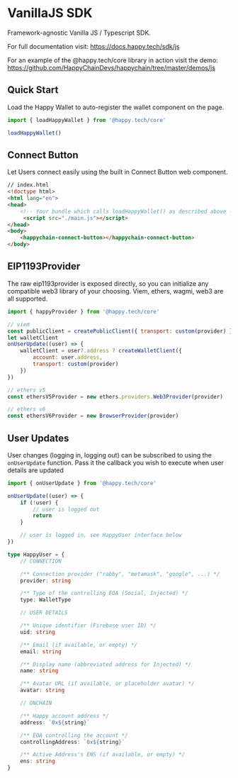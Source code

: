 # VanillaJS SDK

Framework-agnostic Vanilla JS / Typescript SDK. 

For full documentation visit: https://docs.happy.tech/sdk/js

For an example of the @happy.tech/core library in action visit the demo: https://github.com/HappyChainDevs/happychain/tree/master/demos/js

## Quick Start

Load the Happy Wallet to auto-register the wallet component on the page. 

```js
import { loadHappyWallet } from '@happy.tech/core'

loadHappyWallet()
```

## Connect Button

Let Users connect easily using the built in Connect Button web component.

```html
// index.html
<!doctype html>
<html lang="en">
<head>
    <!-- Your bundle which calls loadHappyWallet() as described above -->
     <script src="./main.js"></script>
</head>
<body>
    <happychain-connect-button></happychain-connect-button>
</body>
```

## EIP1193Provider

The raw eip1193provider is exposed directly, so you can initialize any compatible web3 library of your choosing. Viem, ethers, wagmi, web3 are all supported.

```jsx
import { happyProvider } from '@happy.tech/core'

// viem
const publicClient = createPublicClient({ transport: custom(provider) })
let walletClient
onUserUpdate((user) => {
    walletClient = user?.address ? createWalletClient({
        account: user.address,
        transport: custom(provider)
    })
})

// ethers v5
const ethersV5Provider = new ethers.providers.Web3Provider(provider)

// ethers v6
const ethersV6Provider = new BrowserProvider(provider)
```

## User Updates

User changes (logging in, logging out) can be subscribed to using the `onUserUpdate` function. Pass it the callback you wish to execute when user details are updated

```ts
import { onUserUpdate } from '@happy.tech/core'

onUserUpdate((user) => {
    if (!user) {
        // user is logged out
        return
    }

    // user is logged in, see HappyUser interface below
})
```

```ts
type HappyUser = {
    // CONNECTION

    /** Connection provider ("rabby", "metamask", "google", ...) */
    provider: string

    /** Type of the controlling EOA (Social, Injected) */
    type: WalletType

    // USER DETAILS

    /** Unique identifier (Firebase user ID) */
    uid: string

    /** Email (if available, or empty) */
    email: string

    /** Display name (abbreviated address for Injected) */
    name: string

    /** Avatar URL (if available, or placeholder avatar) */
    avatar: string

    // ONCHAIN

    /** Happy account address */
    address: `0x${string}`

    /** EOA controlling the account */
    controllingAddress: `0x${string}`

    /** Active Address's ENS (if available, or empty) */
    ens: string
}
```
